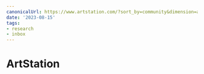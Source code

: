 ```yaml
---
canonicalUrl: https://www.artstation.com/?sort_by=community&dimension=all
date: '2023-08-15'
tags:
- research
- inbox
---
```


# ArtStation